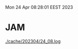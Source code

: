 Mon 24 Apr 08:28:01 EEST 2023
# JAM
<a href='./cache/202304/24_08.log'>./cache/202304/24_08.log</a>
